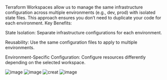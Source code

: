 
Terraform Workspaces allow us to manage the same infrastructure configuration across multiple environments (e.g., dev, prod) with isolated state files. This approach ensures you don’t need to duplicate your code for each environment.
Key Benefits:

State Isolation: Separate infrastructure configurations for each environment.

Reusability: Use the same configuration files to apply to multiple environments.

Environment-Specific Configuration: Configure resources differently depending on the selected workspace.

![image](https://github.com/user-attachments/assets/e19ebacb-3e45-4a72-a9d3-d32356fd420e)
![image](https://github.com/user-attachments/assets/3f988022-b837-4107-8ba5-5ffe9eba5898)
![creat](https://github.com/user-attachments/assets/8a4c7818-79ee-4e78-beac-d3edc3444d72)
![image](https://github.com/user-attachments/assets/5e90d504-ca0e-49aa-bc1e-1a61c3a1d504)

